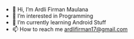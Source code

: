 - 👋 Hi, I’m Ardli Firman Maulana
- 👀 I’m interested in Programming
- 🌱 I’m currently learning Android Stuff
- 📫 How to reach me ardlifirman17@gmail.com

<!---
ardli-firman/ardli-firman is a ✨ special ✨ repository because its `README.md` (this file) appears on your GitHub profile.
You can click the Preview link to take a look at your changes.
--->
